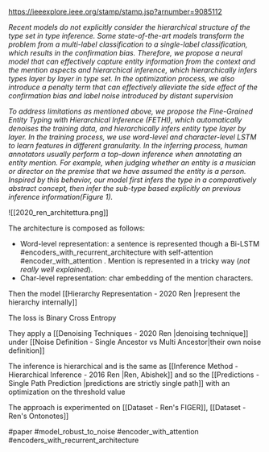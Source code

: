 https://ieeexplore.ieee.org/stamp/stamp.jsp?arnumber=9085112

*Recent models do not explicitly consider the hierarchical structure of the type set in type inference. Some state-of-the-art models transform the problem from a multi-label classification to a single-label classification, which results in the confirmation bias. Therefore, we propose a neural model that can effectively capture entity information from the context and the mention aspects and hierarchical inference, which hierarchically infers types layer by layer in type set. In the optimization process, we also introduce a penalty term that can effectively alleviate the side effect of the confirmation bias and label noise introduced by distant supervision*

*To address limitations as mentioned above, we propose the Fine-Grained Entity Typing with Hierarchical Inference (FETHI), which automatically denoises the training data, and hierarchically infers entity type layer by layer. In the training process, we use word-level and character-level LSTM to learn features in different granularity. In the inferring process, human annotators usually perform a top-down inference when annotating an entity mention. For example, when judging whether an entity is a musician or director on the premise that we have assumed the entity is a person. Inspired by this behavior, our model first infers the type in a comparatively abstract concept, then infer the sub-type based explicitly on previous inference information(Figure 1).*

![[2020_ren_architettura.png]]

The architecture is composed as follows: 

-	Word-level representation: a sentence is represented though a Bi-LSTM #encoders_with_recurrent_architecture  with self-attention #encoder_with_attention . Mention is represented in a tricky way (*not really well explained*).
-	Char-level representation: char embedding of the mention characters.

Then the model [[Hierarchy Representation - 2020 Ren |represent the hierarchy internally]]

The loss is Binary Cross Entropy

They apply a [[Denoising Techniques - 2020 Ren |denoising technique]] under [[Noise Definition - Single Ancestor vs Multi Ancestor|their own noise definition]]

The inference is hierarchical and is the same as [[Inference Method - Hierarchical Inference - 2016 Ren |Ren, Abishek]] and so the [[Predictions - Single Path Prediction |predictions are strictly single path]] with an optimization on the threshold value

The approach is experimented on [[Dataset - Ren's FIGER]], [[Dataset - Ren's Ontonotes]]
 

#paper #model_robust_to_noise #encoder_with_attention #encoders_with_recurrent_architecture 